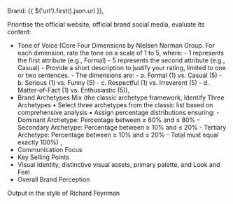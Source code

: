 Brand: {{ $('url').first().json.url }},

Prioritise the official website, official brand social media, evaluate its content:
- Tone of Voice (Core Four Dimensions by Nielsen Norman Group. For each dimension, rate the tone on a scale of 1 to 5, where: - 1 represents the first attribute (e.g., Formal) - 5 represents the second attribute (e.g., Casual) - Provide a short description to justify your rating, limited to one or two sentences. - The dimensions are: - a. Formal (1) vs. Casual (5) - b. Serious (1) vs. Funny (5) - c. Respectful (1) vs. Irreverent (5) - d. Matter-of-Fact (1) vs. Enthusiastic (5)),
- Brand Archetypes Mix (the classic archetype framework, Identify Three Archetypes • Select three archetypes from the classic list based on comprehensive analysis • Assign percentage distributions ensuring: - Dominant Archetype: Percentage between ≥ 60% and ≤ 80% - Secondary Archetype: Percentage between ≥ 10% and ≤ 20% - Tertiary Archetype: Percentage between ≥ 10% and ≤ 20% - Total must equal exactly 100%) ,
- Communication Focus
- Key Selling Points
- Visual Identity, distinctive visual assets, primary palette, and Look and Feel
- Overall Brand Perception

Output in the style of Richard Feynman